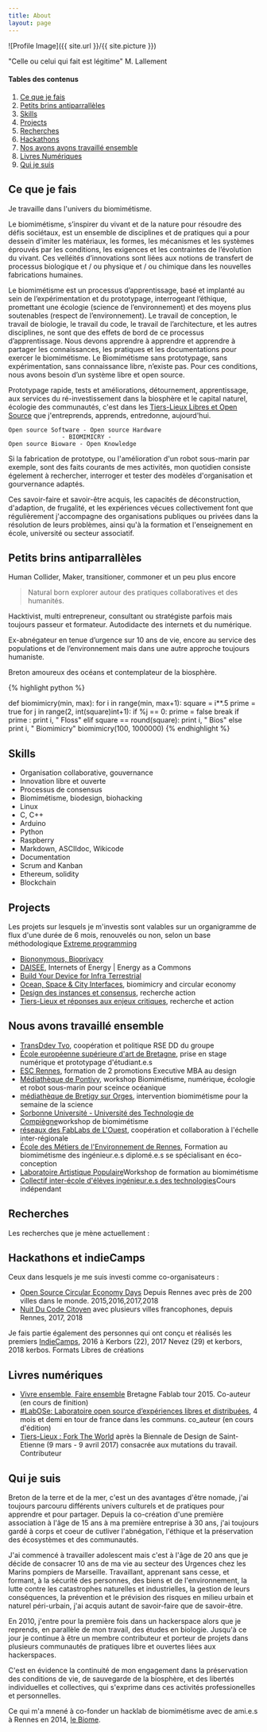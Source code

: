 ```yaml
---
title: About
layout: page
---
```

![Profile Image]({{ site.url }}/{{ site.picture }})
 <figcaption class="caption">"Celle ou celui qui fait est légitime" M. Lallement</figcaption>

#### Tables des contenus

1. [Ce que je fais](#ce-que-je-fais)
2. [Petits brins antiparrallèles](#petits-brins-antiparrallèles)
3. [Skills](#skills)
4. [Projects](#projects)
5. [Recherches](#recherches)
6. [Hackathons](#hackathons-et-indiecamps)
7. [Nos avons avons travaillé ensemble](#nous-avons-travaillé-ensemble)
8. [Livres Numériques](#livres-numériques)
9. [Qui je suis](#qui-je-suis)

## Ce que je fais

Je travaille dans l'univers du biomimétisme.

Le biomimétisme, s’inspirer du vivant et de la nature pour résoudre des défis sociétaux, est un ensemble de disciplines et de pratiques qui a pour dessein d’imiter les matériaux, les formes, les mécanismes et les systèmes éprouvés par les conditions, les exigences et les contraintes de l’évolution du vivant. Ces velléités d’innovations sont liées aux notions de transfert de processus biologique et / ou physique et / ou chimique dans les nouvelles fabrications humaines.

Le biomimétisme est un processus d’apprentissage, basé et implanté au sein de l’expérimentation et du prototypage, interrogeant l’éthique, promettant une écologie (science de l’environnement) et des moyens plus soutenables (respect de l’environnement). Le travail de conception, le travail de biologie, le travail du code, le travail de l’architecture, et les autres disciplines, ne sont que des effets de bord de ce processus d’apprentissage. Nous devons apprendre à apprendre et apprendre à partager les connaissances, les pratiques et les documentations pour exercer le biomimétisme. Le Biomimétisme sans prototypage, sans expérimentation, sans connaissance libre, n’existe pas. Pour ces conditions, nous avons besoin d’un système libre et open source.

Prototypage rapide, tests et améliorations, détournement, apprentissage, aux services du ré-investissement dans la biosphère et le capital naturel, écologie des communautés, c'est dans les [Tiers-Lieux Libres et Open Source](http://movilab.org/index.php?title=Utilisateur:XavCC) que j'entreprends, apprends, entredonne, aujourd'hui. 

```
Open source Software - Open source Hardware 
               - BIOMIMICRY -
Open source Bioware - Open Knowledge
```
Si la fabrication de prototype, ou l'amélioration d'un robot sous-marin par exemple, sont des faits courants de mes activités, mon quotidien consiste égelement à rechercher, interroger et tester des modèles d'organisation et gourvernance adaptés.

Ces savoir-faire et savoir-être acquis, les capacités de déconstruction, d'adaption, de frugalité, et les expériences vécues collectivement font que régulièrement j'accompagne des organisations publiques ou privées dans la résolution de leurs problèmes, ainsi qu'à la formation et l'enseignement en école, université ou secteur associatif.
	

## Petits brins antiparrallèles

Human Collider, Maker, transitioner, commoner et un peu plus encore

> Natural born explorer autour des pratiques collaboratives et des humanités.

Hacktivist, multi entrepreneur, consultant ou stratégiste parfois mais toujours passeur et formateur. Autodidacte des internets et du numérique.

Ex-abnégateur en tenue d’urgence sur 10 ans de vie, encore au service des populations et de l’environnement mais dans une autre approche toujours humaniste.

Breton amoureux des océans et contemplateur de la biosphère.

{% highlight python %}

def biomimicry(min, max):
    for i in range(min, max+1):
	square = i**.5
	prime = true
	for j in range(2, int(square)int+1):
	    if %j == 0:
		   prime = false
		   break
	if prime :
	    print i, " Floss"
    elif square == round(square):
	    print i, " Bios"
	else
	    print i, " Biomimicry"
biomimicry(100, 1000000)
{% endhighlight %}
	

## Skills

<ul class="skill-list">
	<li>Organisation collaborative, gouvernance</li>
	<li>Innovation libre et ouverte</li>
	<li>Processus de consensus</li>
	<li>Biomimétisme, biodesign, biohacking</li>
	<li>Linux</li>
	<li>C, C++</li>
	<li>Arduino</li>
	<li>Python</li>
	<li>Raspberry</li>
	<li>Markdown, ASCIIdoc, Wikicode</li>
	<li>Documentation</li>
	<li>Scrum and Kanban</li>
	<li>Ethereum, solidity</li>
	<li>Blockchain</li>
</ul>

## Projects 

Les projets sur lesquels je m'investis sont valables sur un organigramme de flux d'une durée de 6 mois, renouvelés ou non, selon un base méthodologique [Extreme programming](http://www.extremeprogramming.org/index.html)

<ul>
	<li><a href="">Biononymous, Bioprivacy</a></li>
	<li><a href="http://daisee.org">DAISEE</a>, Internets of Energy | Energy as a Commons</a></li>
	<li><a href="https://lebiome.github.io/#LeBiome/Proto_et_Projets/tree/master/winogradsky_project">Build Your Device for Infra Terrestrial</a></li>
	<li><a href="">Ocean, Space & City Interfaces</a>, biomimicry and circular economy</li>
	<li><a href="">Design des instances et consensus</a>, recherche action</li>
	<li><a href="">Tiers-Lieux et réponses aux enjeux critiques</a>, recherche et action</li>
</ul>

## Nous avons travaillé ensemble

<ul>
	<li><a href="https://www.transdev-idf.com">TransDdev Tvo</a>, coopération et politique RSE DD du groupe</li>
	<li><a href="http://www.eesab.fr">École européenne supérieure d'art de Bretagne</a>, prise en stage numérique et prototypage d'étudiant.e.s
	<li><a href="https://www.rennes-sb.fr">ESC Rennes</a>, formation de 2 promotions Executive MBA au design</li>
	<li><a href="">Médiathèque de Pontivy</a>, workshop Biomimétisme, numérique, écologie et robot sous-marin pour sceince océanique
	<li><a href="">médiathèque de Bretigy sur Orges</a>, intervention biomimétisme pour la semaine de la science</li>
	<li><a href="https://www.utc.fr">Sorbonne Université - Université des Technologie de Compiègne</a>workshop de biomimétisme</li>
	<li><a href="">réseaux des FabLabs de L'Ouest</a>, coopération et collaboration à l'échelle inter-régionale</li>
	<li><a href="https://www.ecole-eme.fr">École des Métiers de l'Environnement de Rennes</a>, Formation au biomimétisme des ingénieur.e.s diplomé.e.s se spécialisant en éco-conception</li>
	<li><a href="http://keureskemm.fr/laboratoire-artistique-populaire">Laboratoire Artistique Populaire</a>Workshop de formation au biomimétisme</li>
	<li><a href="">Collectif inter-école d'élèves ingénieur.e.s des technologies</a>Cours indépendant</li>
</ul>


## Recherches

Les recherches que je mène actuellement :

## Hackathons et indieCamps

Ceux dans lesquels je me suis investi comme co-organisateurs :

<ul>
	<li><a href="https://oscedays.org">Open Source Circular Economy Days</a> Depuis Rennes avec près de 200 villes dans le monde. 2015,2016,2017,2018</li>
	<li><a href="http://nuitcodecitoyen.org">Nuit Du Code Citoyen</a> avec plusieurs villes francophones, depuis Rennes, 2017, 2018</li>
</ul>	

Je fais partie également des personnes qui ont conçu et réalisés les premiers [IndieCamps](http://movilab.org/index.php?title=IndieCamp), 2016 à Kerbors (22), 2017 Nevez (29) et kerbors, 2018 kerbos. Formats Libres de créations

## Livres numériques

<ul>
	<li><a href="https://legacy.gitbook.com/book/xavcc/vivre-ensemble-faire-ensemble/details">Vivre ensemble, Faire ensemble</a> Bretagne Fablab tour 2015. Co-auteur (en cours de finition)</li>
	<li><a href="">#LabOSe: Laboratoire open source d’expériences libres et distribuées</a>, 4 mois et demi en tour de france dans les communs. co_auteur (en cours d'édition)</li>
	<li><a href="https://nicolasloubet.gitbooks.io/fork-the-world">Tiers-Lieux : Fork The World</a> après la Biennale de Design de Saint-Etienne (9 mars - 9 avril 2017) consacrée aux mutations du travail. Contributeur</li>
</ul>


## Qui je suis

Breton de la terre et de la mer, c'est un des avantages d'être nomade, j'ai toujours parcouru différents univers culturels et de pratiques pour apprendre et pour partager. Depuis la co-création d'une première association à l'âge de 15 ans à ma première entreprise à 30 ans, j'ai toujours gardé à corps et coeur de cutliver l'abnégation, l'éthique et la préservation des écosystèmes et des communautés.

J'ai commencé à travailler adolescent mais c'est à l'âge de 20 ans que je décide de consacrer 10 ans de ma vie au secteur des Urgences chez les Marins pompiers de Marseille. Travaillant, apprenant sans cesse, et formant, à la sécurité des personnes, des biens et de l'environnement, la lutte contre les catastrophes naturelles et industrielles, la gestion de leurs conséquences, la prévention et le prévision des risques en milieu urbain et naturel péri-urbain, j'ai acquis autant de savoir-faire que de savoir-être.

En 2010, j'entre pour la première fois dans un hackerspace alors que je reprends, en parallèle de mon travail, des études en biologie. Jusqu'à ce jour je continue à être un membre contributeur et porteur de projets dans plusieurs communautés de pratiques libre et ouvertes liées aux hackerspaces. 

C'est en évidence la continuité de mon engagement dans la préservation des conditions de vie, de sauvegarde de la biosphère, et des libertés individuelles et collectives, qui s'exprime dans ces activités professionelles et personnelles. 

Ce qui m'a mnené à co-fonder un hacklab de biomimétisme avec de ami.e.s à Rennes en 2014, [le Biome](https://lebiome.github.io).
